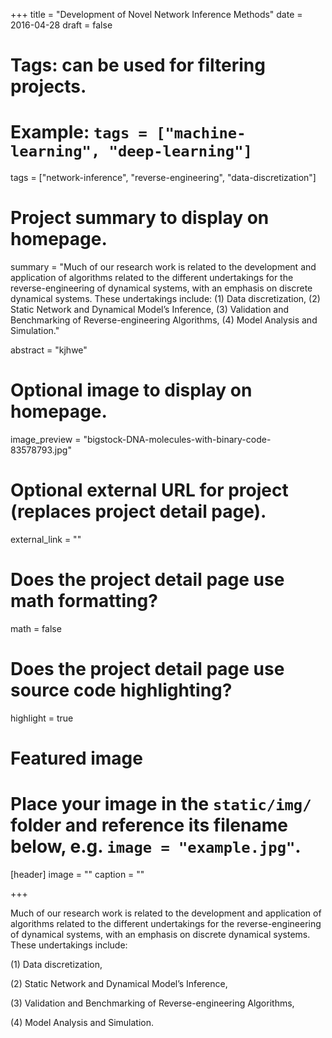 +++
title = "Development of Novel Network Inference Methods"
date = 2016-04-28
draft = false

# Tags: can be used for filtering projects.
# Example: `tags = ["machine-learning", "deep-learning"]`
tags = ["network-inference", "reverse-engineering", "data-discretization"]

# Project summary to display on homepage.
summary = "Much of our research work is related to the development and application of algorithms related to the different undertakings for the reverse-engineering of dynamical systems, with an emphasis on discrete dynamical systems. These undertakings include: (1) Data discretization, (2) Static Network and Dynamical Model’s Inference, (3) Validation and Benchmarking of Reverse-engineering Algorithms, (4) Model Analysis and Simulation."

abstract = "kjhwe"

# Optional image to display on homepage.
image_preview = "bigstock-DNA-molecules-with-binary-code-83578793.jpg"

# Optional external URL for project (replaces project detail page).
external_link = ""

# Does the project detail page use math formatting?
math = false

# Does the project detail page use source code highlighting?
highlight = true

# Featured image
# Place your image in the `static/img/` folder and reference its filename below, e.g. `image = "example.jpg"`.
[header]
image = ""
caption = ""

+++

Much of our research work is related to the development and application of algorithms related to the different undertakings for the reverse-engineering of dynamical systems, with an emphasis on discrete dynamical systems. These undertakings include: 

(1) Data discretization, 

(2) Static Network and Dynamical Model’s Inference, 

(3) Validation and Benchmarking of Reverse-engineering Algorithms,

(4) Model Analysis and Simulation.
